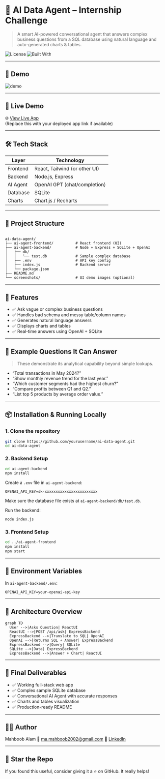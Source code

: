 # 🧠 AI Data Agent – Internship Challenge

> A smart AI-powered conversational agent that answers complex business questions from a SQL database using natural language and auto-generated charts & tables.

![License](https://img.shields.io/badge/status-Completed-brightgreen)
![Built With](https://img.shields.io/badge/stack-React%2C%20Node.js%2C%20SQLite-blue)

---

## 📸 Demo

![demo](screenshots/demo.png) <!-- Add your own screenshot in a "screenshots" folder -->

---

## 🚀 Live Demo

🌐 [View Live App](https://your-deployed-url.com)  
(Replace this with your deployed app link if available)

---

## 🛠️ Tech Stack

| Layer     | Technology                     |
|-----------|--------------------------------|
| Frontend  | React, Tailwind (or other UI)  |
| Backend   | Node.js, Express               |
| AI Agent  | OpenAI GPT (chat/completion)   |
| Database  | SQLite                         |
| Charts    | Chart.js / Recharts            |

---

## 📂 Project Structure

```

ai-data-agent/
├── ai-agent-frontend/          # React frontend (UI)
├── ai-agent-backend/           # Node + Express + SQLite + OpenAI
│   ├── db/
│   │   └── test.db             # Sample complex database
│   ├── .env                    # API key config
│   ├── index.js                # Backend server
│   └── package.json
├── README.md
└── screenshots/                # UI demo images (optional)

````

---

## 🧠 Features

- ✅ Ask vague or complex business questions
- ✅ Handles bad schema and messy table/column names
- ✅ Generates natural language answers
- ✅ Displays charts and tables
- ✅ Real-time answers using OpenAI + SQLite

---

## 💬 Example Questions It Can Answer

> These demonstrate its analytical capability beyond simple lookups.

- “Total transactions in May 2024?”
- “Show monthly revenue trend for the last year.”
- “Which customer segments had the highest churn?”
- “Compare profits between Q1 and Q2.”
- “List top 5 products by average order value.”

---

## 📦 Installation & Running Locally

### 1. Clone the repository

```bash
git clone https://github.com/yourusername/ai-data-agent.git
cd ai-data-agent
````

### 2. Backend Setup

```bash
cd ai-agent-backend
npm install
```

Create a `.env` file in `ai-agent-backend`:

```env
OPENAI_API_KEY=sk-xxxxxxxxxxxxxxxxxxxxxxxx
```

Make sure the database file exists at `ai-agent-backend/db/test.db`.

Run the backend:

```bash
node index.js
```

### 3. Frontend Setup

```bash
cd ../ai-agent-frontend
npm install
npm start
```

---

## 🔐 Environment Variables

In `ai-agent-backend/.env`:

```env
OPENAI_API_KEY=your-openai-api-key
```

---

## 🧠 Architecture Overview

```mermaid
graph TD
  User -->|Asks Question| ReactUI
  ReactUI -->|POST /api/ask| ExpressBackend
  ExpressBackend -->|Translate to SQL| OpenAI
  OpenAI -->|Returns SQL + Answer| ExpressBackend
  ExpressBackend -->|Query| SQLite
  SQLite -->|Data| ExpressBackend
  ExpressBackend -->|Answer + Chart| ReactUI
```

---

## 🏁 Final Deliverables

* ✅ Working full-stack web app
* ✅ Complex sample SQLite database
* ✅ Conversational AI Agent with accurate responses
* ✅ Charts and tables visualization
* ✅ Production-ready README

---

## 🧑‍💻 Author

Mahboob Alam
📧 [ma.mahboob2002@gmail.com](mailto:ma.mahboob2002@gmail.com)
🔗 [LinkedIn](https://www.linkedin.com/in/mahboob-alam-242342152/)

---

## 🌟 Star the Repo

If you found this useful, consider giving it a ⭐️ on GitHub. It really helps!
